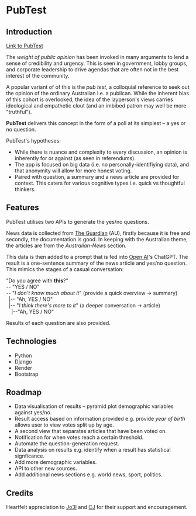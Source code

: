# PubTest

## Introduction

[Link to PubTest](https://pubtest-ax51.onrender.com/)

The _weight of public opinion_ has been invoked in many arguments to lend a sense of credibility and urgency. This is seen in government, lobby groups, and corporate leadership to drive agendas that are often not in the best interest of the community. 

A popular variant of of this is the _pub test_, a colloquial reference to seek out the opinion of the ordinary Australian i.e. a publican. While the inherent bias of this cohort is overlooked, the idea of the layperson's views carries ideological and empathetic clout (and an imbibed patron may well be more "truthful").

**PubTest** delivers this concept in the form of a poll at its simplest – a yes or no question. 

PubTest's hypotheses: 

- While there is nuance and complexity to every discussion, an opinion is inherently for or against (as seen in referendums).
- The app is focused on big data (i.e. no personally-identifiying data), and that anonymity will allow for more honest voting.
- Paired with question, a summary and a news article are provided for context. This caters for various cognitive types i.e. quick vs thoughtful thinkers.

## Features

PubTest utilises two APIs to generate the yes/no questions.

News data is collected from [The Guardian](https://open-platform.theguardian.com/documentation/) (AU), firstly because it is free and secondly, the documentation is good. In keeping with the Australian theme, the articles are from the *Australian-News* section.

This data is then added to a prompt that is fed into [Open AI](https://platform.openai.com/docs/overview)'s ChatGPT. The result is a one-sentence summary of the news article and yes/no question. This mimics the stages of a casual conversation:

"Do you agree with **this**?"\
-- "YES / NO"\
-- "_I don't know much about it_" (provide a quick overview → summary)\
&ensp;|-- "Ah, YES / NO"\
&ensp;|-- "_I think there's more to it_" (a deeper conversation → article)\
&emsp;|--"Ah, YES / NO"

Results of each question are also provided.

## Technologies

- Python
- Django
- Render
- Bootstrap

## Roadmap

- Data visualisation of results – pyramid plot demographic variables against yes/no.
- Result access based on information provided e.g. provide _year of birth_ allows user to view votes split up by age.
- A second view that separates articles that have been voted on.
- Notification for when votes reach a certain threshold. 
- Automate the question-generation request.
- Data analysis on results e.g. identify when a result has statistical signficance.
- Add more demographic variables. 
- API to other new sources.
- Add additional news sections e.g. world news, sport, politics. 

## Credits

Heartfelt appreciation to [Jo3l](https://github.com/wofockham) and [CJ](https://github.com/Bissmark) for their support and encouragement.